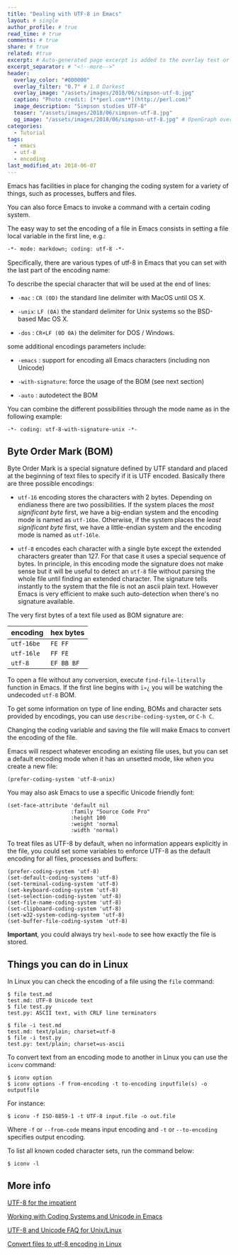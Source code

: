 ```yaml
---
title: "Dealing with UTF-8 in Emacs"
layout: # single
author_profile: # true
read_time: # true
comments: # true
share: # true
related: #true
excerpt: # Auto-generated page excerpt is added to the overlay text or can be overridden here.
excerpt_separator: # "<!--more-->"
header:
  overlay_color: "#000000" 
  overlay_filter: "0.7" # 1.0 Darkest
  overlay_image: "/assets/images/2018/06/simpson-utf-8.jpg"
  caption: "Photo credit: [**perl.com**](http://perl.com)"
  image_description: "Simpson studies UTF-8"
  teaser: "/assets/images/2018/06/simpson-utf-8.jpg"
  og_image: "/assets/images/2018/06/simpson-utf-8.jpg" # OpenGraph override.
categories:
  - Tutorial
tags: 
  - emacs 
  - utf-8
  - encoding
last_modified_at: 2018-06-07
---
```


Emacs has facilities in place for changing the coding system for a variety of
things, such as processes, buffers and files. 

You can also force Emacs to invoke a command with a certain coding system.

The easy way to set the encoding of a file in Emacs consists in setting a file
local variable in the first line, e.g.:

```markdown
-*- mode: markdown; coding: utf-8 -*-
```

Specifically, there are various types of utf-8 in Emacs that you can set with
the last part of the encoding name:

To describe the special character that will be used at the end of lines:

- `-mac` : `CR (0D)` the standard line delimiter with MacOS until OS X.

- `-unix`: `LF (0A)` the standard delimiter for Unix systems so the BSD-based Mac OS X.

- `-dos` : `CR+LF (0D 0A)` the delimiter for DOS / Windows.

some additional encodings parameters include:

- `-emacs`         : support for encoding all Emacs characters (including non Unicode)

- `-with-signature`: force the usage of the BOM (see next section)

- `-auto`          : autodetect the BOM

You can combine the different possibilities through the mode name as in the following example:

``` markdown
-*- coding: utf-8-with-signature-unix -*-
```

## Byte Order Mark (BOM) ##

Byte Order Mark is a special signature defined by UTF standard and placed at the
beginning of text files to specify if it is UTF encoded. Basically there are three
possible encodings:

- `utf-16` encoding stores the characters with 2 bytes. Depending on endianess
  there are two possibilities. If the system places the *most significant byte*
  first, we have a big-endian system and the encoding mode is named as
  `utf-16be`. Otherwise, if the system places the *least significant byte*
  first, we have a little-endian system and the encoding mode is named as
  `utf-16le`.
  
- `utf-8` encodes each character with a single byte except the extended
  characters greater than 127. For that case it uses a special sequence of
  bytes. In principle, in this encoding mode the signature does not make sense
  but it will be useful to detect an `utf-8` file without parsing the whole file
  until finding an extended character. The signature tells instantly to the
  system that the file is not an ascii plain text. However Emacs is very
  efficient to make such auto-detection when there's no signature available.

The very first bytes of a text file used as BOM signature are:

 | encoding   | hex bytes  |
 |------------|------------|
 | `utf-16be` | `FE FF`    |
 | `utf-16le` | `FF FE`    |
 | `utf-8`    | `EF BB BF` |

To open a file without any conversion, execute `find-file-literally` function in
Emacs. If the first line begins with `ï»¿` you will be watching the undecoded
`utf-8` BOM.

To get some information on type of line ending, BOMs and character sets provided
by encodings, you can use `describe-coding-system`, or `C-h C`.

Changing the coding variable and saving the file will make Emacs to convert the
encoding of the file.

Emacs will respect whatever encoding an existing file uses, but you can set a default
encoding mode when it has an unsetted mode, like when you create a new file:

``` emacs-lisp
(prefer-coding-system 'utf-8-unix)
```

You may also ask Emacs to use a specific Unicode friendly font:

``` emacs-lisp
(set-face-attribute 'default nil
                    :family "Source Code Pro"
                    :height 100
                    :weight 'normal
                    :width 'normal)
```

To treat files as UTF-8 by default, when no information appears explicitly in
the file, you could set some variables to enforce UTF-8 as the default encoding
for all files, processes and buffers:

``` emacs-lisp
(prefer-coding-system 'utf-8)
(set-default-coding-systems 'utf-8)
(set-terminal-coding-system 'utf-8)
(set-keyboard-coding-system 'utf-8)
(set-selection-coding-system 'utf-8)
(set-file-name-coding-system 'utf-8)
(set-clipboard-coding-system 'utf-8)
(set-w32-system-coding-system 'utf-8)
(set-buffer-file-coding-system 'utf-8) 
```

**Important**, you could always try `hexl-mode` to see how exactly the file is stored.

## Things you can do in Linux ##

In Linux you can check the encoding of a file using the `file` command:

``` shell
$ file test.md
test.md: UTF-8 Unicode text
$ file test.py
test.py: ASCII text, with CRLF line terminators

$ file -i test.md
test.md: text/plain; charset=utf-8
$ file -i test.py
test.py: text/plain; charset=us-ascii
```

To convert text from an encoding mode to another in Linux you can use the `iconv` command:

``` shell
$ iconv option
$ iconv options -f from-encoding -t to-encoding inputfile(s) -o outputfile 
```

For instance:

``` shell
$ iconv -f ISO-8859-1 -t UTF-8 input.file -o out.file
```

Where `-f` or `--from-code` means input encoding and `-t` or `--to-encoding`
specifies output encoding.

To list all known coded character sets, run the command below:

``` shell
$ iconv -l
```

## More info ##

[UTF-8 for the impatient](http://www.skybert.net/craftsmanship/utf-8-for-the-impatient/)

[Working with Coding Systems and Unicode in Emacs](https://www.masteringemacs.org/article/working-coding-systems-unicode-emacs)

[UTF-8 and Unicode FAQ for Unix/Linux](http://www.cl.cam.ac.uk/~mgk25/unicode.html)

[Convert files to utf-8 encoding in Linux](https://www.tecmint.com/convert-files-to-utf-8-encoding-in-linux/)
